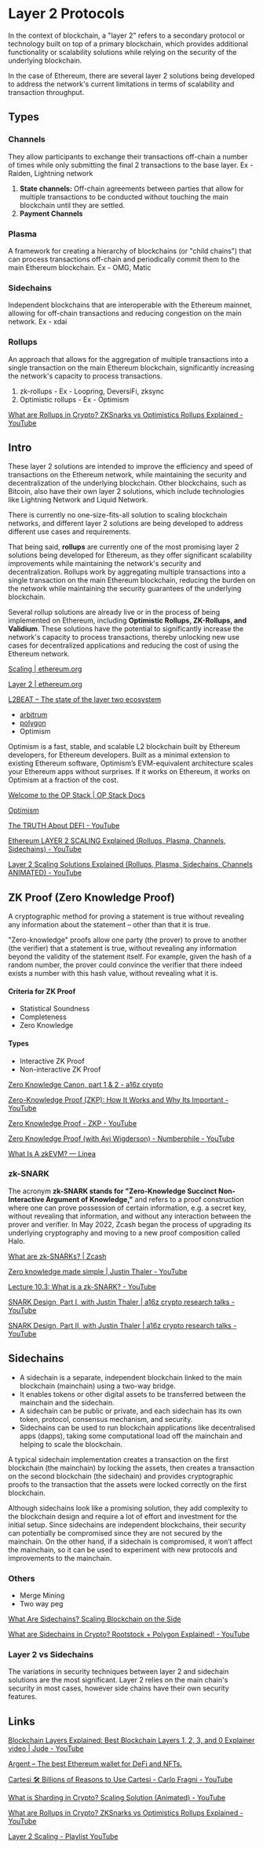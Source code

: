 # Layer 2 Protocols

In the context of blockchain, a "layer 2" refers to a secondary protocol or technology built on top of a primary blockchain, which provides additional functionality or scalability solutions while relying on the security of the underlying blockchain.

In the case of Ethereum, there are several layer 2 solutions being developed to address the network's current limitations in terms of scalability and transaction throughput.

## Types

### Channels

They allow participants to exchange their transactions off-chain a number of times while only submitting the final 2 transactions to the base layer. Ex - Raiden, Lightning network

1. **State channels:** Off-chain agreements between parties that allow for multiple transactions to be conducted without touching the main blockchain until they are settled.
2. **Payment Channels**

### Plasma

A framework for creating a hierarchy of blockchains (or "child chains") that can process transactions off-chain and periodically commit them to the main Ethereum blockchain. Ex - OMG, Matic

### Sidechains

Independent blockchains that are interoperable with the Ethereum mainnet, allowing for off-chain transactions and reducing congestion on the main network. Ex - xdai

### Rollups

An approach that allows for the aggregation of multiple transactions into a single transaction on the main Ethereum blockchain, significantly increasing the network's capacity to process transactions.

1. zk-rollups - Ex - Loopring, DeversiFi, zksync
2. Optimistic rollups - Ex - Optimism

[What are Rollups in Crypto? ZKSnarks vs Optimistics Rollups Explained - YouTube](https://www.youtube.com/watch?v=6_nOYsvXMsE)

## Intro

These layer 2 solutions are intended to improve the efficiency and speed of transactions on the Ethereum network, while maintaining the security and decentralization of the underlying blockchain. Other blockchains, such as Bitcoin, also have their own layer 2 solutions, which include technologies like Lightning Network and Liquid Network.

There is currently no one-size-fits-all solution to scaling blockchain networks, and different layer 2 solutions are being developed to address different use cases and requirements.

That being said, **rollups** are currently one of the most promising layer 2 solutions being developed for Ethereum, as they offer significant scalability improvements while maintaining the network's security and decentralization. Rollups work by aggregating multiple transactions into a single transaction on the main Ethereum blockchain, reducing the burden on the network while maintaining the security guarantees of the underlying blockchain.

Several rollup solutions are already live or in the process of being implemented on Ethereum, including **Optimistic Rollups, ZK-Rollups, and Validium**. These solutions have the potential to significantly increase the network's capacity to process transactions, thereby unlocking new use cases for decentralized applications and reducing the cost of using the Ethereum network.

[Scaling | ethereum.org](https://ethereum.org/en/developers/docs/scaling/)

[Layer 2 | ethereum.org](https://ethereum.org/en/layer-2/)

[L2BEAT – The state of the layer two ecosystem](https://l2beat.com/scaling/risk)

- [arbitrum](decentralized-applications/ethereum/arbitrum.md)
- [polygon](decentralized-applications/ethereum/polygon.md)
- Optimism

 Optimism is a fast, stable, and scalable L2 blockchain built by Ethereum developers, for Ethereum developers. Built as a minimal extension to existing Ethereum software, Optimism’s EVM-equivalent architecture scales your Ethereum apps without surprises. If it works on Ethereum, it works on Optimism at a fraction of the cost.

 [Welcome to the OP Stack | OP Stack Docs](https://stack.optimism.io/#)

 [Optimism](https://www.optimism.io/)

[The TRUTH About DEFI - YouTube](https://www.youtube.com/watch?v=Ia0DVfRJKy8)

[Ethereum LAYER 2 SCALING Explained (Rollups, Plasma, Channels, Sidechains) - YouTube](https://www.youtube.com/watch?v=BgCgauWVTs0&ab_channel=Finematics)

[Layer 2 Scaling Solutions Explained (Rollups, Plasma, Sidechains, Channels ANIMATED) - YouTube](https://www.youtube.com/watch?v=9pJjtEeq-N4)

## ZK Proof (Zero Knowledge Proof)

A cryptographic method for proving a statement is true without revealing any information about the statement – other than that it is true.

"Zero-knowledge" proofs allow one party (the prover) to prove to another (the verifier) that a statement is true, without revealing any information beyond the validity of the statement itself. For example, given the hash of a random number, the prover could convince the verifier that there indeed exists a number with this hash value, without revealing what it is.

#### Criteria for ZK Proof

- Statistical Soundness
- Completeness
- Zero Knowledge

#### Types

- Interactive ZK Proof
- Non-interactive ZK Proof

[Zero Knowledge Canon, part 1 & 2 - a16z crypto](https://a16zcrypto.com/content/article/zero-knowledge-canon/)

[Zero-Knowledge Proof (ZKP): How It Works and Why Its Important - YouTube](https://www.youtube.com/watch?v=e_Im2g2xsAg)

[Zero Knowledge Proof - ZKP - YouTube](https://www.youtube.com/watch?v=OcmvMs4AMbM)

[Zero Knowledge Proof (with Avi Wigderson) - Numberphile - YouTube](https://www.youtube.com/watch?v=5ovdoxnfFVc)

[What Is A zkEVM? — Linea](https://linea.mirror.xyz/qD18IaQ4BROn_Y40EBMTUTdJHYghUtdECscSWyMvm8M)

### zk-SNARK

The acronym **zk-SNARK stands for "Zero-Knowledge Succinct Non-Interactive Argument of Knowledge,"** and refers to a proof construction where one can prove possession of certain information, e.g. a secret key, without revealing that information, and without any interaction between the prover and verifier. In May 2022, Zcash began the process of upgrading its underlying cryptography and moving to a new proof composition called Halo.

[What are zk-SNARKs? | Zcash](https://z.cash/technology/zksnarks/)

[Zero knowledge made simple | Justin Thaler - YouTube](https://www.youtube.com/watch?v=7SwTy1MCgEY)

[Lecture 10.3: What is a zk-SNARK? - YouTube](https://www.youtube.com/watch?v=gcKCW7CNu_M)

[SNARK Design, Part I, with Justin Thaler | a16z crypto research talks - YouTube](https://www.youtube.com/watch?v=tg6lKPdR_e4)

[SNARK Design, Part II, with Justin Thaler | a16z crypto research talks - YouTube](https://www.youtube.com/watch?v=cMAI7g3UcoI)

## Sidechains

- A sidechain is a separate, independent blockchain linked to the main blockchain (mainchain) using a two-way bridge.
- It enables tokens or other digital assets to be transferred between the mainchain and the sidechain.
- A sidechain can be public or private, and each sidechain has its own token, protocol, consensus mechanism, and security.
- Sidechains can be used to run blockchain applications like decentralised apps (dapps), taking some computational load off the mainchain and helping to scale the blockchain.

A typical sidechain implementation creates a transaction on the first blockchain (the mainchain) by locking the assets, then creates a transaction on the second blockchain (the sidechain) and provides cryptographic proofs to the transaction that the assets were locked correctly on the first blockchain.

Although sidechains look like a promising solution, they add complexity to the blockchain design and require a lot of effort and investment for the initial setup. Since sidechains are independent blockchains, their security can potentially be compromised since they are not secured by the mainchain. On the other hand, if a sidechain is compromised, it won’t affect the mainchain, so it can be used to experiment with new protocols and improvements to the mainchain.

### Others

- Merge Mining
- Two way peg

[What Are Sidechains? Scaling Blockchain on the Side](https://crypto.com/university/what-are-sidechains-scaling-blockchain)

[What are Sidechains in Crypto? Rootstock + Polygon Explained! - YouTube](https://www.youtube.com/watch?v=cFRj2-jzm8E)

### Layer 2 vs Sidechains

The variations in security techniques between layer 2 and sidechain solutions are the most significant. Layer 2 relies on the main chain's security in most cases, however side chains have their own security features.

## Links

[Blockchain Layers Explained: Best Blockchain Layers 1, 2, 3, and 0 Explainer video | Jude - YouTube](https://www.youtube.com/watch?v=u2avJ_ctsKM&ab_channel=JudeUmeano)

[Argent – The best Ethereum wallet for DeFi and NFTs.](https://www.argent.xyz/)

[Cartesi 🛠️ Billions of Reasons to Use Cartesi - Carlo Fragni - YouTube](https://www.youtube.com/watch?v=2WvS5So5su4)

[What is Sharding in Crypto? Scaling Solution (Animated) - YouTube](https://www.youtube.com/watch?v=SZpjvWMfgDA)

[What are Rollups in Crypto? ZKSnarks vs Optimistics Rollups Explained - YouTube](https://www.youtube.com/watch?v=6_nOYsvXMsE)

[Layer 2 Scaling - Playlist YouTube](https://www.youtube.com/playlist?list=PLHx4UicbtUobQJPt_ACy95eDf3FQAiHUi)
